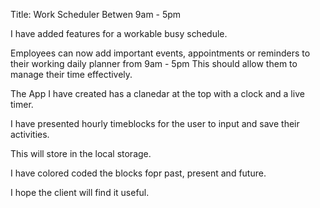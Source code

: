 Title: Work Scheduler Betwen 9am - 5pm

I have added features for a workable busy schedule.

Employees can now add important events, appointments or reminders to their working daily planner from 9am - 5pm
This should allow them to manage their time effectively.

The App I have created has a clanedar at the top with a clock and a live timer.

I have presented hourly timeblocks for the user to input and save their activities.

This will store in the local storage.

I have colored coded the blocks fopr past, present and future.

I hope the client will find it useful.

